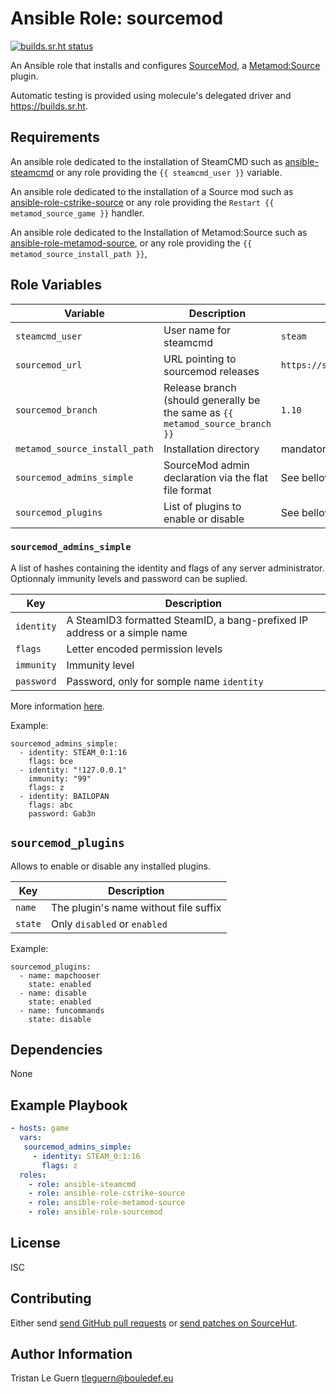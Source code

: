 # Ansible Role: sourcemod

[![builds.sr.ht status](https://builds.sr.ht/~tleguern/ansible-role-sourcemod.svg)](https://builds.sr.ht/~tleguern/ansible-role-sourcemod?)

An Ansible role that installs and configures [SourceMod](https://www.sourcemod.net/), a [Metamod:Source](http://www.metamodsource.net/) plugin.

Automatic testing is provided using molecule's delegated driver and <https://builds.sr.ht>.

## Requirements

An ansible role dedicated to the installation of SteamCMD such as [ansible-steamcmd](https://github.com/tleguern/ansible-steamcmd) or any role providing the `{{ steamcmd_user }}` variable.

An ansible role dedicated to the installation of a Source mod such as [ansible-role-cstrike-source](https://github.com/tleguern/ansible-role-cstrike-source) or any role providing the `Restart {{ metamod_source_game }}` handler.

An ansible role dedicated to the Installation of Metamod:Source such as [ansible-role-metamod-source](https://github.com/tleguern/ansible-role-metamod-source), or any role providing the `{{ metamod_source_install_path }}`,

## Role Variables

| Variable | Description | Default |
|----------|-------------|---------|
| `steamcmd_user` | User name for steamcmd | `steam` |
| `sourcemod_url` | URL pointing to sourcemod releases | `https://sm.alliedmods.net/smdrop` |
| `sourcemod_branch` | Release branch (should generally be the same as `{{ metamod_source_branch }}` | `1.10` |
| `metamod_source_install_path` | Installation directory | mandatory |
| `sourcemod_admins_simple` | SourceMod admin declaration via the flat file format | See bellow |
| `sourcemod_plugins` | List of plugins to enable or disable | See bellow |

### `sourcemod_admins_simple`

A list of hashes containing the identity and flags of any server administrator.
Optionnaly immunity levels and password can be suplied.

| Key | Description |
|-----|-------------|
| `identity` | A SteamID3 formatted SteamID, a bang-prefixed IP address or a simple name |
| `flags` | Letter encoded permission levels |
| `immunity` | Immunity level |
| `password` | Password, only for somple name `identity` |

More information [here](https://wiki.alliedmods.net/Adding_Admins_(SourceMod)).

Example:

```
sourcemod_admins_simple:
  - identity: STEAM_0:1:16
    flags: bce
  - identity: "!127.0.0.1"
    immunity: "99"
    flags: z
  - identity: BAILOPAN
    flags: abc
    password: Gab3n
```

## `sourcemod_plugins`

Allows to enable or disable any installed plugins.

| Key | Description |
|-----|-------------|
| `name` | The plugin's name without file suffix |
| `state` | Only `disabled` or `enabled` |

Example:

```
sourcemod_plugins:
  - name: mapchooser
    state: enabled
  - name: disable
    state: enabled
  - name: funcommands
    state: disable
```

## Dependencies

None

## Example Playbook

```yaml
- hosts: game
  vars:
   sourcemod_admins_simple:
     - identity: STEAM_0:1:16
       flags: z
  roles:
    - role: ansible-steamcmd
    - role: ansible-role-cstrike-source
    - role: ansible-role-metamod-source
    - role: ansible-role-sourcemod
```

## License

ISC

## Contributing

Either send [send GitHub pull requests](https://github.com/tleguern/ansible-role-sourcemod) or [send patches on SourceHut](https://lists.sr.ht/~tleguern/misc).

## Author Information

Tristan Le Guern <tleguern@bouledef.eu>
